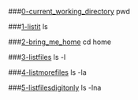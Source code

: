 ###[0-current_working_directory](0-current_working_directory)
pwd

###[1-listit](1-listit)
ls

###[2-bring_me_home](2-bring_me_home)
cd home

###[3-listfiles](3-listfiles)
ls -l

###[4-listmorefiles](4-listmorefiles)
ls -la

###[5-listfilesdigitonly](5-listfilesdigitonly)
ls -lna
